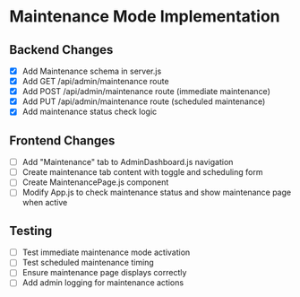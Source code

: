 # Maintenance Mode Implementation

## Backend Changes

- [x] Add Maintenance schema in server.js
- [x] Add GET /api/admin/maintenance route
- [x] Add POST /api/admin/maintenance route (immediate maintenance)
- [x] Add PUT /api/admin/maintenance route (scheduled maintenance)
- [x] Add maintenance status check logic

## Frontend Changes

- [ ] Add "Maintenance" tab to AdminDashboard.js navigation
- [ ] Create maintenance tab content with toggle and scheduling form
- [ ] Create MaintenancePage.js component
- [ ] Modify App.js to check maintenance status and show maintenance page when active

## Testing

- [ ] Test immediate maintenance mode activation
- [ ] Test scheduled maintenance timing
- [ ] Ensure maintenance page displays correctly
- [ ] Add admin logging for maintenance actions
